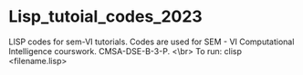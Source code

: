 # Lisp_tutoial_codes_2023
LISP codes for sem-VI tutorials. Codes are used for SEM - VI Computational Intelligence courswork. CMSA-DSE-B-3-P. <\br>
To run:
clisp <filename.lisp>
